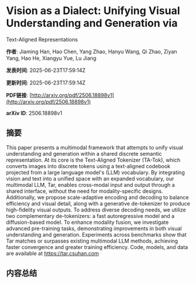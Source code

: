 # Vision as a Dialect: Unifying Visual Understanding and Generation via
  Text-Aligned Representations

**作者**: Jiaming Han, Hao Chen, Yang Zhao, Hanyu Wang, Qi Zhao, Ziyan Yang, Hao He, Xiangyu Yue, Lu Jiang

**发表时间**: 2025-06-23T17:59:14Z

**更新时间**: 2025-06-23T17:59:14Z

**PDF链接**: [http://arxiv.org/pdf/2506.18898v1](http://arxiv.org/pdf/2506.18898v1)

**arXiv ID**: 2506.18898v1

## 摘要

This paper presents a multimodal framework that attempts to unify visual
understanding and generation within a shared discrete semantic representation.
At its core is the Text-Aligned Tokenizer (TA-Tok), which converts images into
discrete tokens using a text-aligned codebook projected from a large language
model's (LLM) vocabulary. By integrating vision and text into a unified space
with an expanded vocabulary, our multimodal LLM, Tar, enables cross-modal input
and output through a shared interface, without the need for modality-specific
designs. Additionally, we propose scale-adaptive encoding and decoding to
balance efficiency and visual detail, along with a generative de-tokenizer to
produce high-fidelity visual outputs. To address diverse decoding needs, we
utilize two complementary de-tokenizers: a fast autoregressive model and a
diffusion-based model. To enhance modality fusion, we investigate advanced
pre-training tasks, demonstrating improvements in both visual understanding and
generation. Experiments across benchmarks show that Tar matches or surpasses
existing multimodal LLM methods, achieving faster convergence and greater
training efficiency. Code, models, and data are available at
https://tar.csuhan.com

## 内容总结



